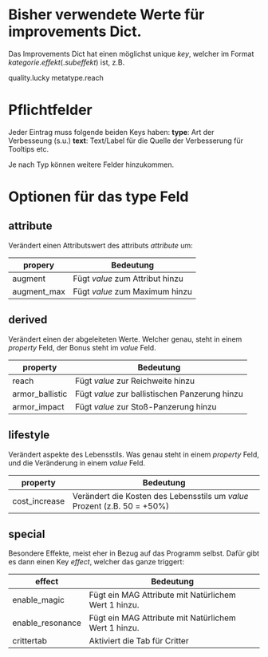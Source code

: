 # Bisher verwendete Werte für improvements Dict.

Das Improvements Dict hat einen möglichst unique _key_, welcher im Format
_kategorie_._effekt_(._subeffekt_) ist, z.B.

quality.lucky
metatype.reach


# Pflichtfelder
Jeder Eintrag muss folgende beiden Keys haben:
__type__: Art der Verbesseung (s.u.)
__text__: Text/Label für die Quelle der Verbesserung für Tooltips etc.

Je nach Typ können weitere Felder hinzukommen.


# Optionen für das type Feld
## attribute
Verändert einen Attributswert des attributs _attribute_ um:

| propery      | Bedeutung
| ------       | -------
| augment      | Fügt _value_ zum Attribut hinzu
| augment_max  | Fügt _value_ zum Maximum hinzu

## derived
Verändert einen der abgeleiteten Werte. Welcher genau, steht in einem _property_
Feld, der Bonus steht im _value_ Feld.

| property         | Bedeutung
| ------           | -------
| reach            | Fügt _value_ zur Reichweite hinzu
| armor_ballistic  | Fügt _value_ zur ballistischen Panzerung hinzu
| armor_impact     | Fügt _value_ zur Stoß-Panzerung hinzu


## lifestyle
Verändert aspekte des Lebensstils. Was genau steht in einem _property_ Feld,
und die Veränderung in einem _value_ Feld.

| property         | Bedeutung
| ------           | -------
| cost_increase    | Verändert die Kosten des Lebensstils um _value_ Prozent (z.B. 50 = +50%)


## special
Besondere Effekte, meist eher in Bezug auf das Programm selbst. Dafür gibt es dann
einen Key _effect_, welcher das ganze triggert:

| effect           | Bedeutung
| ------           | -------
| enable_magic     | Fügt ein MAG Attribute mit Natürlichem Wert 1 hinzu.
| enable_resonance | Fügt ein MAG Attribute mit Natürlichem Wert 1 hinzu.
| crittertab       | Aktiviert die Tab für Critter